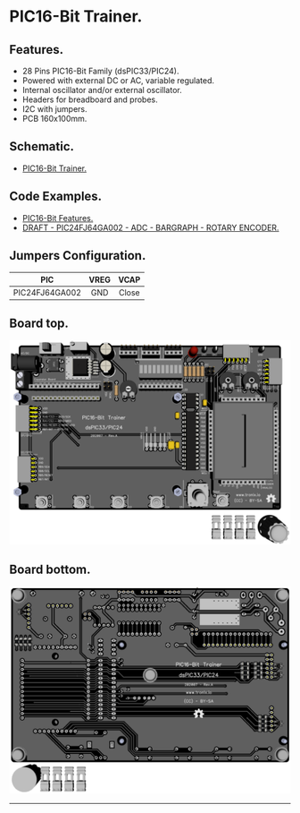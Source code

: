# PIC16-Bit Trainer.

## Features.

- 28 Pins PIC16-Bit Family (dsPIC33/PIC24).
- Powered with external DC or AC, variable regulated.
- Internal oscillator and/or external oscillator.
- Headers for breadboard and probes.
- I2C with jumpers.
- PCB 160x100mm.

## Schematic.

- [PIC16-Bit Trainer.](./pic16bit-trainer.pdf)

## Code Examples.

- [PIC16-Bit Features.](https://github.com/tronixio/trainer-boards/tree/main/boards/features#pic-16-bit)
- [DRAFT - PIC24FJ64GA002 - ADC - BARGRAPH - ROTARY ENCODER.](./pic24fjxxga002-trainer.md)

## Jumpers Configuration.

|PIC           |VREG|VCAP |
|--------------|:--:|:---:|
|PIC24FJ64GA002|GND |Close|

## Board top.

![PIC16-Bit Top](./pics/pic16bit-trainer-top.png)

## Board bottom.

![PIC16-Bit Bottom](./pics/pic16bit-trainer-bottom.png)

---